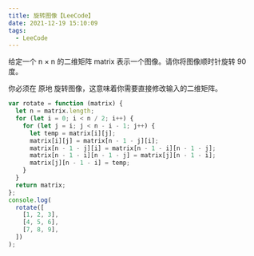 ```yaml
---
title: 旋转图像【LeeCode】
date: 2021-12-19 15:10:09
tags:
  - LeeCode
---
```


给定一个 n × n 的二维矩阵 matrix 表示一个图像。请你将图像顺时针旋转 90 度。

你必须在 原地 旋转图像，这意味着你需要直接修改输入的二维矩阵。

```js
var rotate = function (matrix) {
  let n = matrix.length;
  for (let i = 0; i < n / 2; i++) {
    for (let j = i; j < n - i - 1; j++) {
      let temp = matrix[i][j];
      matrix[i][j] = matrix[n - 1 - j][i];
      matrix[n - 1 - j][i] = matrix[n - 1 - i][n - 1 - j];
      matrix[n - 1 - i][n - 1 - j] = matrix[j][n - 1 - i];
      matrix[j][n - 1 - i] = temp;
    }
  }
  return matrix;
};
console.log(
  rotate([
    [1, 2, 3],
    [4, 5, 6],
    [7, 8, 9],
  ])
);
```

